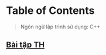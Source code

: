 # Table of Contents
> Ngôn ngữ lập trình sử dụng: C++

## [Bài tập TH](https://github.com/CK1412/HAUI/blob/main/Ung_dung_thuat_toan/Bai_tap_TH.md)
